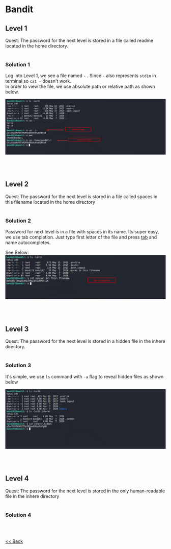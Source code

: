# Bandit

## Level 1
<span id=purple>Quest:</span> The password for the next level is stored in a file called readme located in the home directory.
<br/><br/>
### Solution 1
Log into Level 1, we see a file named `-` . Since `-` also represents `stdin` in terminal so `cat -` doesn't work.<br/>
In order to view the file, we use absolute path or relative path as shown below.

![Level 1 Image](./images/Level1.png)

<br/>
<br/>

## Level 2
<span id=purple>Quest:</span> The password for the next level is stored in a file called spaces in this filename located in the home directory
<br/><br/>
### Solution 2

Password for next level is in a file with spaces in its name. Its super easy, we use tab completion. Just type first letter of the file and press <u>tab</u> and name autocompletes.<br/>

See Below:
![Level 2 Image](./images/Level2.png)

<br/>
<br/>

## Level 3
<span id=purple>Quest:</span> The password for the next level is stored in a hidden file in the inhere directory.
<br/><br/>
### Solution 3
It's simple, we use `ls` command with `-a` flag to reveal hidden files as shown below

![Level 3 Image](./images/Level3.png)

<br/>
<br/>

## Level 4
<span id=purple>Quest:</span> The password for the next level is stored in the only human-readable file in the inhere directory
<br/><br/>
### Solution 4


<br/>
<br/>

[<< Back](https://grey-fish.github.io/Bandit/index.html)
